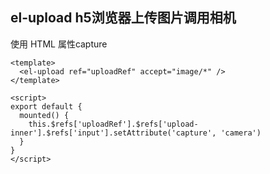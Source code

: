 ## el-upload h5浏览器上传图片调用相机

使用 HTML 属性capture

```vue
<template>
  <el-upload ref="uploadRef" accept="image/*" />
</template>

<script>
export default {
  mounted() {
    this.$refs['uploadRef'].$refs['upload-inner'].$refs['input'].setAttribute('capture', 'camera')
  }
}
</script>
```

